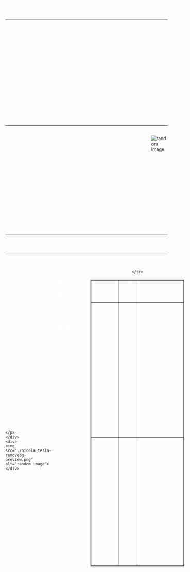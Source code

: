 <!DOCTYPE html>
<html lang="en">
<head>
    <meta charset="UTF-8">
    <meta name="viewport" content="width=device-width, initial-scale=1.0">
    <title>welcome</title>
    <link rel="stylesheet" href="./#style.css">
</head>

<body style="background-image: url(./background.jpg);background-repeat: no-repeat;background-size: cover;">
    <h1 style="color: white; font-style: italic; text-align: center;">INTRODUCTION</h1>
    <hr style="border-color: brown;"><br>
    <br>
    <p style="color: white; font-style: italic; text-align: center;">Lorem ipsum dolor sit amet, consectetur adipisicing elit. Quo enim magnam, cupiditate consectetur assumenda possimus dolores voluptatum unde labore est optio molestias suscipit vel, sequi aliquam autem facere voluptates. Officiis provident debitis necessitatibus cupiditate! Nam libero corrupti tempore voluptatem ullam, molestiae voluptatum ab ut! Reprehenderit assumenda unde quisquam exercitationem aspernatur necessitatibus! Obcaecati repudiandae atque inventore earum architecto doloremque quae assumenda nostrum tempore quam! Repellat praesentium debitis obcaecati vero expedita libero non beatae reiciendis dolore, provident numquam quae eveniet quam dolorem quas quidem ratione facilis illum dolorum asperiores repudiandae recusandae consequuntur. Et minus asperiores quaerat inventore ratione cumque dicta, iusto corrupti.</p><br>
    <hr style="border-color: brown;"><br>
<div style="display: flex;">
    <p style="color: white; font-style: italic; text-align: center;font-size: larger;"> <br>
        <br>
        <br>
        <br>
        “Innovation distinguishes between a leader and a follower.”<br>
        <br>
        “Your time is limited, so don’t waste it living someone else’s life.”<br>
        <br>
        “You can’t connect the dots looking forward; you can only connect them looking backwards. So you have to trust that the dots will somehow connect in your future.”<br>
    </p>
    <img src="./steve jobs.png" alt="random image">
</div>  
<hr style="border-color: brown;"><br>
<br>
<hr style="border-color: brown;"><br>
<div style="display: flex;">
    <div>
    <p style="color: white; font-style: italic; text-align: center;font-size: larger;"> <br>
        <br>
        <br>
        <br>
        “The desire that guides me in all I do is the desire to harness the forces of nature to the service of mankind.”<br>
        <br>
        “Our senses enable us to perceive only a minute portion of the outside world.”<br>
        <br>
        “I hope this is the invention that will make war impossible.”<br>
        <br>

    </p>
    </div>
    <div>
    <img src="./nicola_tesla-removebg-preview.png" alt="random image">
    </div>
</div>  
<hr style="border-color: brown;"><br>
<h1 style="color: white; font-style: italic; text-align: center;">FAMOUS FIGUERS AND THEIR DEATHS</h1>
<hr>
<br>
<br>
<br>
<center>
<table style="color: white; text-align: left;border-collapse: collapse;" border="2px" width="50%">
    <tr style="text-align: center;">
        <th>scientist name</th>
        <th>date of birth</th>
        <th>discovery</th>
    </tr>
    <tr>
        <td>Albert Einstein</td>
        <td>1879</td>
        <td>
            <ul>
            <li>Theory of general relativity <br> </li>
            <br>
            <li>Discovery of the photoelectric effect <br></li>
            <br>
            <li>Quantum theory of light <br></li>
            <br>
            <li>The special theory of relativity <br></li>
            <br>
            <li>Avogadro’s number <br></li>
            </ol>
        </td>
    </tr>
    <tr>
        <td>Marie Curie</td>
        <td>1867</td>
        <td>
            <ul>
            <li>looking at uranium and the mysterious rays emitted by it.<br> </li>
            <br>
            <li>They discovered two elements; polonium (named after Curie’s native Poland) and radium. <br></li>
            <br>
            </ol>
        </td>

    </tr>
</table>
</center>
</body>

</html>